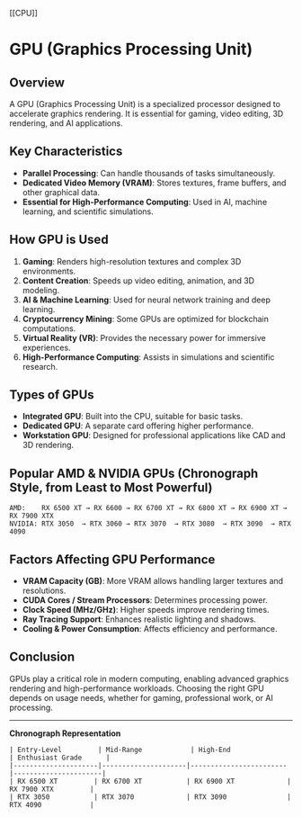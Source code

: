 [[CPU]]
# GPU (Graphics Processing Unit)

## Overview

A GPU (Graphics Processing Unit) is a specialized processor designed to accelerate graphics rendering. It is essential for gaming, video editing, 3D rendering, and AI applications.

## Key Characteristics

- **Parallel Processing**: Can handle thousands of tasks simultaneously.
- **Dedicated Video Memory (VRAM)**: Stores textures, frame buffers, and other graphical data.
- **Essential for High-Performance Computing**: Used in AI, machine learning, and scientific simulations.

## How GPU is Used

1. **Gaming**: Renders high-resolution textures and complex 3D environments.
2. **Content Creation**: Speeds up video editing, animation, and 3D modeling.
3. **AI & Machine Learning**: Used for neural network training and deep learning.
4. **Cryptocurrency Mining**: Some GPUs are optimized for blockchain computations.
5. **Virtual Reality (VR)**: Provides the necessary power for immersive experiences.
6. **High-Performance Computing**: Assists in simulations and scientific research.

## Types of GPUs

- **Integrated GPU**: Built into the CPU, suitable for basic tasks.
- **Dedicated GPU**: A separate card offering higher performance.
- **Workstation GPU**: Designed for professional applications like CAD and 3D rendering.

## Popular AMD & NVIDIA GPUs (Chronograph Style, from Least to Most Powerful)

```
AMD:    RX 6500 XT → RX 6600 → RX 6700 XT → RX 6800 XT → RX 6900 XT → RX 7900 XTX
NVIDIA: RTX 3050  → RTX 3060 → RTX 3070  → RTX 3080  → RTX 3090  → RTX 4090
```

## Factors Affecting GPU Performance

- **VRAM Capacity (GB)**: More VRAM allows handling larger textures and resolutions.
- **CUDA Cores / Stream Processors**: Determines processing power.
- **Clock Speed (MHz/GHz)**: Higher speeds improve rendering times.
- **Ray Tracing Support**: Enhances realistic lighting and shadows.
- **Cooling & Power Consumption**: Affects efficiency and performance.

## Conclusion

GPUs play a critical role in modern computing, enabling advanced graphics rendering and high-performance workloads. Choosing the right GPU depends on usage needs, whether for gaming, professional work, or AI processing.

---

**Chronograph Representation**

```
| Entry-Level         | Mid-Range            | High-End               | Enthusiast Grade      |
|---------------------|---------------------|------------------------|----------------------|
| RX 6500 XT         | RX 6700 XT           | RX 6900 XT             | RX 7900 XTX         |
| RTX 3050           | RTX 3070             | RTX 3090               | RTX 4090            |
```
